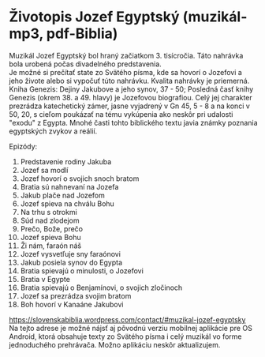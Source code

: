 # Životopis Jozef Egyptský (muzikál-mp3, pdf-Biblia)

Muzikál Jozef Egyptský bol hraný začiatkom 3. tisícročia. Táto nahrávka bola urobená počas divadelného predstavenia.  
Je možné si prečítať state zo Svätého písma, kde sa hovorí o Jozefovi a jeho živote alebo si vypočuť túto nahrávku. Kvalita nahrávky je priemerná.  
Kniha Genezis: Dejiny Jakubove a jeho synov, 37 - 50; Posledná časť knihy Genezis (okrem 38. a 49. hlavy) je Jozefovou biografiou. Celý jej charakter prezrádza katechetický zámer, jasne vyjadrený v Gn 45, 5 - 8 a na konci v 50, 20, s cieľom poukázať na tému vykúpenia ako neskôr pri udalosti "exodu" z Egypta. Mnohé časti tohto biblického textu javia známky poznania egyptských zvykov a reálií.  

Epizódy:  
01. Predstavenie rodiny Jakuba  
02. Jozef sa modlí  
03. Jozef hovorí o svojich snoch bratom  
04. Bratia sú nahnevaní na Jozefa  
05. Jakub plače nad Jozefom  
06. Jozef spieva na chválu Bohu  
07. Na trhu s otrokmi  
08. Súd nad zlodejom  
09. Prečo, Bože, prečo  
10. Jozef spieva Bohu  
11. Ži nám, faraón náš  
12. Jozef vysvetľuje sny faraónovi  
13. Jakub posiela synov do Egypta  
14. Bratia spievajú o minulosti, o Jozefovi  
15. Bratia v Egypte  
16. Bratia spievajú o Benjamínovi, o svojich zločinoch  
17. Jozef sa prezrádza svojim bratom  
18. Boh hovorí v Kanaáne Jakubovi  

https://slovenskabiblia.wordpress.com/contact/#muzikal-jozef-egyptsky  
Na tejto adrese je možné nájsť aj pôvodnú verziu mobilnej aplikácie pre OS Android, ktorá obsahuje texty zo Svätého písma i celý muzikál vo forme jednoduchého prehrávača. Možno aplikáciu neskôr aktualizujem.

